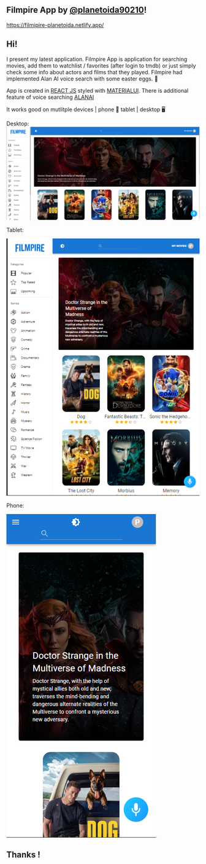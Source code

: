 ## Filmpire App by [@planetoida90210](http://github.com/planetoida90210)!

https://filmipire-planetoida.netlify.app/

## Hi! 

I present my latest application. Filmpire App is application for searching movies, add them to watchlist / favorites (after login to tmdb)
or just simply check some info about actors and films that they played. Filmpire had implemented Alan AI voice search with some easter eggs. 🥚

App is created in [REACT JS](https://reactjs.org/) styled with [MATERIALUI](https://mui.com/). There is additional feature of voice searching [ALANAI](https://alan.app/)

It works good on mutlitple devices | phone 📱 tablet | desktop 🖥️

Desktop:
![src/assets/large_device.png](src/assets/large_device.png)


Tablet:

![src/assets/tablet.png](src/assets/tablet.png)


Phone:

![src/assets/iphone.png](src/assets/iphone.png)


## Thanks !
